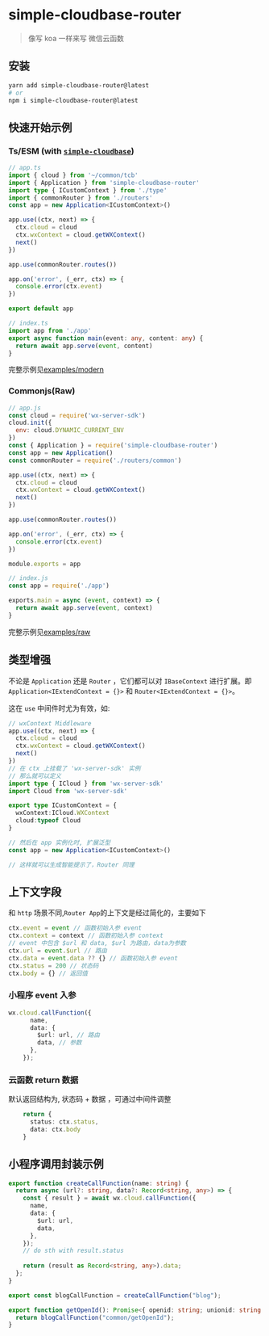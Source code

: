# simple-cloudbase-router

> 像写 koa 一样来写 微信云函数

## 安装

```bash
yarn add simple-cloudbase-router@latest
# or
npm i simple-cloudbase-router@latest
```

## 快速开始示例

### Ts/ESM (with [`simple-cloudbase`](https://cloudbase.icebreaker.top/))



```ts
// app.ts
import { cloud } from '~/common/tcb'
import { Application } from 'simple-cloudbase-router'
import type { ICustomContext } from './type'
import { commonRouter } from './routers'
const app = new Application<ICustomContext>()

app.use((ctx, next) => {
  ctx.cloud = cloud
  ctx.wxContext = cloud.getWXContext()
  next()
})

app.use(commonRouter.routes())

app.on('error', (_err, ctx) => {
  console.error(ctx.event)
})

export default app
```

```ts
// index.ts
import app from './app'
export async function main(event: any, content: any) {
  return await app.serve(event, content)
}
```

完整示例见[examples/modern](https://github.com/sonofmagic/simple-cloudbase-router/tree/main/examples/modern)
### Commonjs(Raw)



```js
// app.js
const cloud = require('wx-server-sdk')
cloud.init({
  env: cloud.DYNAMIC_CURRENT_ENV
})
const { Application } = require('simple-cloudbase-router')
const app = new Application()
const commonRouter = require('./routers/common')

app.use((ctx, next) => {
  ctx.cloud = cloud
  ctx.wxContext = cloud.getWXContext()
  next()
})

app.use(commonRouter.routes())

app.on('error', (_err, ctx) => {
  console.error(ctx.event)
})

module.exports = app
```

```js
// index.js
const app = require('./app')

exports.main = async (event, context) => {
  return await app.serve(event, context)
}
```

完整示例见[examples/raw](https://github.com/sonofmagic/simple-cloudbase-router/tree/main/examples/raw)


## 类型增强

不论是 `Application` 还是 `Router` ，它们都可以对 `IBaseContext` 进行扩展。即 `Application<IExtendContext = {}>` 和 `Router<IExtendContext = {}>`。

这在 `use` 中间件时尤为有效，如:

```ts
// wxContext Middleware
app.use((ctx, next) => {
  ctx.cloud = cloud
  ctx.wxContext = cloud.getWXContext()
  next()
})
// 在 ctx 上挂载了 'wx-server-sdk' 实例
// 那么就可以定义
import type { ICloud } from 'wx-server-sdk'
import Cloud from 'wx-server-sdk'

export type ICustomContext = {
  wxContext:ICloud.WXContext
  cloud:typeof Cloud
}

// 然后在 app 实例化时, 扩展泛型
const app = new Application<ICustomContext>()

// 这样就可以生成智能提示了，Router 同理
```

## 上下文字段

和 `http` 场景不同,`Router App`的上下文是经过简化的，主要如下

```ts
ctx.event = event // 函数初始入参 event
ctx.context = context // 函数初始入参 context
// event 中包含 $url 和 data, $url 为路由，data为参数
ctx.url = event.$url // 路由
ctx.data = event.data ?? {} // 函数初始入参 event
ctx.status = 200 // 状态码
ctx.body = {} // 返回值
```
### 小程序 event 入参
```ts
wx.cloud.callFunction({
      name,
      data: {
        $url: url, // 路由
        data, // 参数
      },
    });
```

### 云函数 return 数据

默认返回结构为, 状态码 + 数据 ，可通过中间件调整
```ts
    return {
      status: ctx.status,
      data: ctx.body
    }
```

## 小程序调用封装示例

```ts
export function createCallFunction(name: string) {
  return async (url?: string, data?: Record<string, any>) => {
    const { result } = await wx.cloud.callFunction({
      name,
      data: {
        $url: url,
        data,
      },
    });
    // do sth with result.status
    
    return (result as Record<string, any>).data;
  };
}

export const blogCallFunction = createCallFunction("blog");

export function getOpenId(): Promise<{ openid: string; unionid: string }> {
  return blogCallFunction("common/getOpenId");
}
```